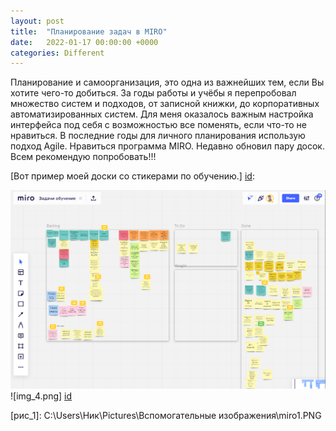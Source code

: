 ```yaml
---
layout: post
title:  "Планирование задач в MIRO"
date:   2022-01-17 00:00:00 +0000
categories: Different
---
```

[id]: https://github.com/NikLaz25/Different-tasks/blob/main/Miro_1.PNG

Планирование и самоорганизация, это одна из важнейших тем, если Вы хотите чего-то добиться.
За годы работы и учёбы я перепробовал множество систем и подходов, от записной книжки, до корпоративных автоматизированных систем.
Для меня оказалось важным настройка интерфейса под себя с возможностью все поменять, если что-то не нравиться. В последние годы для личного планирования использую подход Agile. Нравиться программа MIRO.
Недавно обновил пару досок. Всем рекомендую попробовать!!!

[Вот пример моей доски со стикерами по обучению.] [id]:

![img_4.png](img_4.png)
![img_4.png] [id]

[рис_1]: C:\Users\Ник\Pictures\Вспомогательные изображения\miro1.PNG


